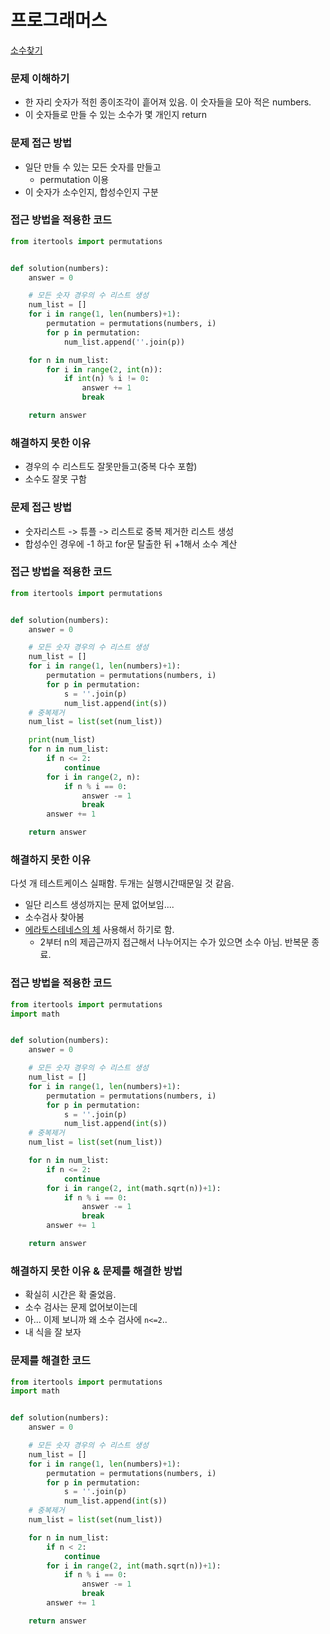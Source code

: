 # 프로그래머스
[소수찾기](https://programmers.co.kr/learn/courses/30/lessons/42839)

### 문제 이해하기
- 한 자리 숫자가 적힌 종이조각이 흩어져 있음. 이 숫자들을 모아 적은 numbers.
- 이 숫자들로 만들 수 있는 소수가 몇 개인지 return

### 문제 접근 방법
- 일단 만들 수 있는 모든 숫자를 만들고
  - permutation 이용
- 이 숫자가 소수인지, 합성수인지 구분

### 접근 방법을 적용한 코드
```python
from itertools import permutations


def solution(numbers):
    answer = 0

    # 모든 숫자 경우의 수 리스트 생성
    num_list = []
    for i in range(1, len(numbers)+1):
        permutation = permutations(numbers, i)
        for p in permutation:
            num_list.append(''.join(p))

    for n in num_list:
        for i in range(2, int(n)):
            if int(n) % i != 0:
                answer += 1
                break

    return answer

```
### 해결하지 못한 이유
- 경우의 수 리스트도 잘못만들고(중복 다수 포함)
- 소수도 잘못 구함

### 문제 접근 방법
- 숫자리스트 -> 튜플 -> 리스트로 중복 제거한 리스트 생성
- 합성수인 경우에 -1 하고 for문 탈출한 뒤 +1해서 소수 계산

### 접근 방법을 적용한 코드
```python
from itertools import permutations


def solution(numbers):
    answer = 0

    # 모든 숫자 경우의 수 리스트 생성
    num_list = []
    for i in range(1, len(numbers)+1):
        permutation = permutations(numbers, i)
        for p in permutation:
            s = ''.join(p)
            num_list.append(int(s))
    # 중복제거
    num_list = list(set(num_list))

    print(num_list)
    for n in num_list:
        if n <= 2:
            continue
        for i in range(2, n):
            if n % i == 0:
                answer -= 1
                break
        answer += 1

    return answer

```
### 해결하지 못한 이유
다섯 개 테스트케이스 실패함. 두개는 실행시간때문일 것 같음.
- 일단 리스트 생성까지는 문제 없어보임....
- 소수검사 찾아봄
- [에라토스테네스의 체](https://jongmin92.github.io/2017/11/05/Algorithm/Concept/prime/) 사용해서 하기로 함.
  - 2부터 n의 제곱근까지 접근해서 나누어지는 수가 있으면 소수 아님. 반복문 종료.


### 접근 방법을 적용한 코드
```python
from itertools import permutations
import math


def solution(numbers):
    answer = 0

    # 모든 숫자 경우의 수 리스트 생성
    num_list = []
    for i in range(1, len(numbers)+1):
        permutation = permutations(numbers, i)
        for p in permutation:
            s = ''.join(p)
            num_list.append(int(s))
    # 중복제거
    num_list = list(set(num_list))

    for n in num_list:
        if n <= 2:
            continue
        for i in range(2, int(math.sqrt(n))+1):
            if n % i == 0:
                answer -= 1
                break
        answer += 1

    return answer
```
### 해결하지 못한 이유 & 문제를 해결한 방법
- 확실히 시간은 확 줄었음.
- 소수 검사는 문제 없어보이는데
- 아... 이제 보니까 왜 소수 검사에 `n<=2`..
- 내 식을 잘 보자

### 문제를 해결한 코드
```python
from itertools import permutations
import math


def solution(numbers):
    answer = 0

    # 모든 숫자 경우의 수 리스트 생성
    num_list = []
    for i in range(1, len(numbers)+1):
        permutation = permutations(numbers, i)
        for p in permutation:
            s = ''.join(p)
            num_list.append(int(s))
    # 중복제거
    num_list = list(set(num_list))

    for n in num_list:
        if n < 2:
            continue
        for i in range(2, int(math.sqrt(n))+1):
            if n % i == 0:
                answer -= 1
                break
        answer += 1

    return answer
```